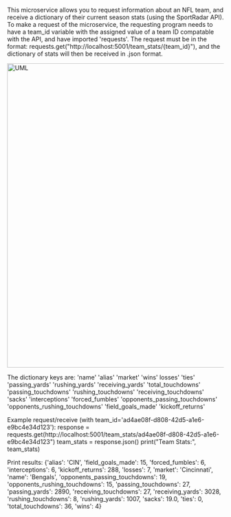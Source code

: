 This microservice allows you to request information about an NFL team, and receive a dictionary of their current season stats 
(using the SportRadar API).
To make a request of the microservice, the requesting program needs to have a team_id variable with the assigned value of 
a team ID compatable with the API, and have imported 'requests'. The request must be in the format: 
requests.get("http://localhost:5001/team_stats/{team_id}"), and the dictionary of stats will then be received in .json format.

<img width="708" alt="UML" src="https://github.com/user-attachments/assets/57bd9168-e194-47a7-81ef-e91a67902dc0">


The dictionary keys are:
'name'
'alias'
'market'
'wins'
losses'
'ties'
'passing_yards'
'rushing_yards'
'receiving_yards'
'total_touchdowns'
'passing_touchdowns'
'rushing_touchdowns'
'receiving_touchdowns'
'sacks'
'interceptions'
'forced_fumbles'
'opponents_passing_touchdowns'
'opponents_rushing_touchdowns'
'field_goals_made'
'kickoff_returns'

Example request/receive (with team_id='ad4ae08f-d808-42d5-a1e6-e9bc4e34d123'):
response = requests.get(http://localhost:5001/team_stats/ad4ae08f-d808-42d5-a1e6-e9bc4e34d123")
team_stats = response.json()
print("Team Stats:", team_stats)

Print results:
{'alias': 'CIN', 'field_goals_made': 15, 'forced_fumbles': 6, 'interceptions': 6, 'kickoff_returns': 288, 'losses': 7, 
'market': 'Cincinnati', 'name': 'Bengals', 'opponents_passing_touchdowns': 19, 'opponents_rushing_touchdowns': 15, 
'passing_touchdowns': 27, 'passing_yards': 2890, 'receiving_touchdowns': 27, 'receiving_yards': 3028, 'rushing_touchdowns': 
8, 'rushing_yards': 1007, 'sacks': 19.0, 'ties': 0, 'total_touchdowns': 36, 'wins': 4}
